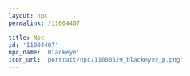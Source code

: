 ```yaml
---
layout: npc
permalink: /11004407

title: Npc
id: '11004407'
npc_name: 'Blackeye'
icon_url: 'portrait/npc/11000529_blackeye2_p.png'
---
```

